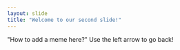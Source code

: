 ```yaml
---
layout: slide
title: "Welcome to our second slide!"
---
```

"How to add a meme here?"
Use the left arrow to go back!
